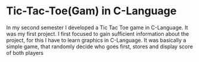 # Tic-Tac-Toe(Gam) in C-Language

In my second semester I developed a Tic Tac Toe game in C-Language. It was my first project. I first focused to gain sufficient information about the project, for this I have to learn graphics in C-Language. It was basically a simple game, that randomly decide who goes first, stores and display score of both players
